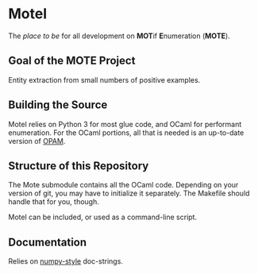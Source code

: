 # Motel

The *place to be* for all development on **MOT**if **E**numeration (**MOTE**).

## Goal of the **MOTE** Project

Entity extraction from small numbers of positive examples.

## Building the Source

Motel relies on Python 3 for most glue code, and OCaml for performant enumeration. For the OCaml portions, all that is needed is an up-to-date version of [OPAM](https://opam.ocaml.org).

## Structure of this Repository

The Mote submodule contains all the OCaml code. Depending on your version of git, you may have to initialize it separately. The Makefile should handle that for you, though.

Motel can be included, or used as a command-line script.

## Documentation

Relies on [numpy-style](https://numpydoc.readthedocs.io/en/latest/format.html) doc-strings.
